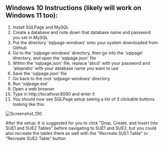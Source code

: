 ## Windows 10 Instructions (likely will work on Windows 11 too):
1. Install SQLPage and MySQL
2. Create a database and note down that database name and password you set in MySQL
3. Put the directory 'sqlpage-windows' onto your system downloaded from GitHub
4. Go to the 'sqlpage-windows' directory, then go into the 'sqlpage' directory, and open the 'sqlpage.json' file
5. Within the 'sqlpage.json' file, replace 'abcd' with your password and 'alejandro' with your database name you want to use
6. Save the 'sqlpage.json' file
7. Go back to the root 'sqlpage-windows' directory
8. Run 'sqlpage.exe'
9. Open a web browser
10. Type in http://localhost:8080 and enter it
11. You should now see SQLPage setup seeing a list of 3 clickable buttons looking like this:

![Screenshot_130](https://github.com/user-attachments/assets/1421fefd-225f-4607-b862-b9453f85b483)


After the setup:
It is suggested for you to click "Drop, Create, and Insert Into SUE1 and SUE2 Tables" before navigating to SUE1 and SUE2, but you could also recreate the tables there as well with the "Recreate SUE1 Table" or "Recreate SUE2 Table" button
